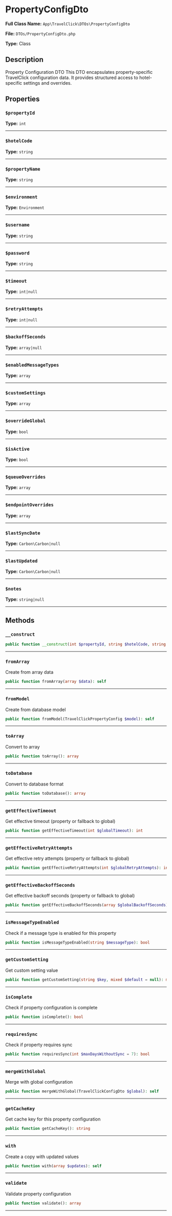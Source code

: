 # PropertyConfigDto

**Full Class Name:** `App\TravelClick\DTOs\PropertyConfigDto`

**File:** `DTOs/PropertyConfigDto.php`

**Type:** Class

## Description

Property Configuration DTO
This DTO encapsulates property-specific TravelClick configuration data.
It provides structured access to hotel-specific settings and overrides.

## Properties

### `$propertyId`

**Type:** `int`

---

### `$hotelCode`

**Type:** `string`

---

### `$propertyName`

**Type:** `string`

---

### `$environment`

**Type:** `Environment`

---

### `$username`

**Type:** `string`

---

### `$password`

**Type:** `string`

---

### `$timeout`

**Type:** `int|null`

---

### `$retryAttempts`

**Type:** `int|null`

---

### `$backoffSeconds`

**Type:** `array|null`

---

### `$enabledMessageTypes`

**Type:** `array`

---

### `$customSettings`

**Type:** `array`

---

### `$overrideGlobal`

**Type:** `bool`

---

### `$isActive`

**Type:** `bool`

---

### `$queueOverrides`

**Type:** `array`

---

### `$endpointOverrides`

**Type:** `array`

---

### `$lastSyncDate`

**Type:** `Carbon\Carbon|null`

---

### `$lastUpdated`

**Type:** `Carbon\Carbon|null`

---

### `$notes`

**Type:** `string|null`

---

## Methods

### `__construct`

```php
public function __construct(int $propertyId, string $hotelCode, string $propertyName, Environment $environment, string $username, string $password, int|null $timeout = null, int|null $retryAttempts = null, array|null $backoffSeconds = null, array $enabledMessageTypes = [], array $customSettings = [], bool $overrideGlobal = false, bool $isActive = true, array $queueOverrides = [], array $endpointOverrides = [], Carbon\Carbon|null $lastSyncDate = null, Carbon\Carbon|null $lastUpdated = null, string|null $notes = null)
```

---

### `fromArray`

Create from array data

```php
public function fromArray(array $data): self
```

---

### `fromModel`

Create from database model

```php
public function fromModel(TravelClickPropertyConfig $model): self
```

---

### `toArray`

Convert to array

```php
public function toArray(): array
```

---

### `toDatabase`

Convert to database format

```php
public function toDatabase(): array
```

---

### `getEffectiveTimeout`

Get effective timeout (property or fallback to global)

```php
public function getEffectiveTimeout(int $globalTimeout): int
```

---

### `getEffectiveRetryAttempts`

Get effective retry attempts (property or fallback to global)

```php
public function getEffectiveRetryAttempts(int $globalRetryAttempts): int
```

---

### `getEffectiveBackoffSeconds`

Get effective backoff seconds (property or fallback to global)

```php
public function getEffectiveBackoffSeconds(array $globalBackoffSeconds): array
```

---

### `isMessageTypeEnabled`

Check if a message type is enabled for this property

```php
public function isMessageTypeEnabled(string $messageType): bool
```

---

### `getCustomSetting`

Get custom setting value

```php
public function getCustomSetting(string $key, mixed $default = null): mixed
```

---

### `isComplete`

Check if property configuration is complete

```php
public function isComplete(): bool
```

---

### `requiresSync`

Check if property requires sync

```php
public function requiresSync(int $maxDaysWithoutSync = 7): bool
```

---

### `mergeWithGlobal`

Merge with global configuration

```php
public function mergeWithGlobal(TravelClickConfigDto $global): self
```

---

### `getCacheKey`

Get cache key for this property configuration

```php
public function getCacheKey(): string
```

---

### `with`

Create a copy with updated values

```php
public function with(array $updates): self
```

---

### `validate`

Validate property configuration

```php
public function validate(): array
```

---

